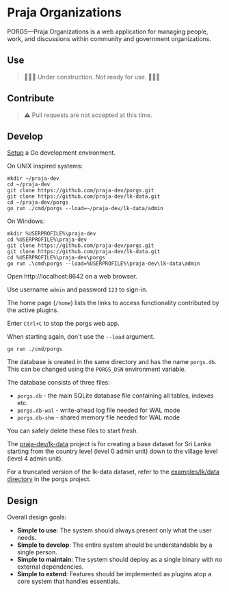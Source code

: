 # Praja Organizations

PORGS—Praja Organizations is a web application for managing people, work, and discussions
within community and government organizations.

## Use

> 🚧🚧🚧 Under construction. Not ready for use. 🚧🚧🚧

## Contribute

> ⚠ Pull requests are not accepted at this time.

## Develop

[Setup](https://go.dev/doc/install) a Go development environment.

On UNIX inspired systems:
```shell
mkdir ~/praja-dev
cd ~/praja-dev
git clone https://github.com/praja-dev/porgs.git
git clone https://github.com/praja-dev/lk-data.git
cd ~/praja-dev/porgs
go run ./cmd/porgs --load=~/praja-dev/lk-data/admin
```

On Windows:
```shell
mkdir %USERPROFILE%\praja-dev
cd %USERPROFILE%\praja-dev
git clone https://github.com/praja-dev/porgs.git
git clone https://github.com/praja-dev/lk-data.git
cd %USERPROFILE%\praja-dev\porgs
go run .\cmd\porgs --load=%USERPROFILE%\praja-dev\lk-data\admin
```

Open http://localhost:8642 on a web browser.

Use username `admin` and password `123` to sign-in. 

The home page (`/home`) lists the links to access functionality contributed by the active plugins.

Enter `Ctrl+C` to stop the porgs web app.

When starting again, don't use the `--load` argument.
```shell
go run ./cmd/porgs
```

The database is created in the same directory and has the name `porgs.db`.
This can be changed using the `PORGS_DSN` environment variable.

The database consists of three files:
- `porgs.db` - the main SQLite database file containing all tables, indexes etc.
- `porgs.db-wal` - write-ahead log file needed for WAL mode
- `porgs.db-shm` - shared memory file needed for WAL mode

You can safely delete these files to start fresh.

The [praja-dev/lk-data](https://github.com/praja-dev/lk-data.git) project is for creating a base dataset
for Sri Lanka starting from the country level (level 0 admin unit) down to the village level (level 4 admin unit).

For a truncated version of the lk-data dataset, refer to the [examples/lk/data directory](examples/lk/data) in the porgs project.  

## Design

Overall design goals:
- **Simple to use**: The system should always present only what the user needs.
- **Simple to develop**: The entire system should be understandable by a single person.
- **Simple to maintain**: The system should deploy as a single binary with no external dependencies.
- **Simple to extend**: Features should be implemented as plugins atop a core system that handles essentials.
  